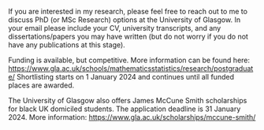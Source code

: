 If you are interested in my research, please feel free to reach out to me to discuss PhD (or MSc Research) options at the University of Glasgow.
In your email please include your CV, university transcripts, and any dissertations/papers you may have written (but do not worry if you do not have any publications at this stage).

Funding is available, but competitive. More information can be found here: https://www.gla.ac.uk/schools/mathematicsstatistics/research/postgraduate/
Shortlisting starts on 1 January 2024 and continues until all funded places are awarded.

The University of Glasgow also offers James McCune Smith scholarships for black UK domiciled students.
The application deadline is 31 January 2024.
More information: https://www.gla.ac.uk/scholarships/mccune-smith/

